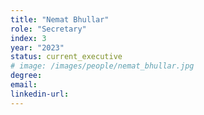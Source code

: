 ```yaml
---
title: "Nemat Bhullar"
role: "Secretary"
index: 3
year: "2023"
status: current_executive
# image: /images/people/nemat_bhullar.jpg
degree:
email:
linkedin-url:
---
```


